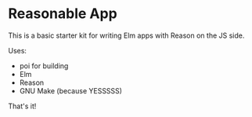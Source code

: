 # Reasonable App

This is a basic starter kit for writing Elm apps with Reason on the JS side.

Uses:

* poi for building
* Elm
* Reason
* GNU Make (because YESSSSS)

That's it!
